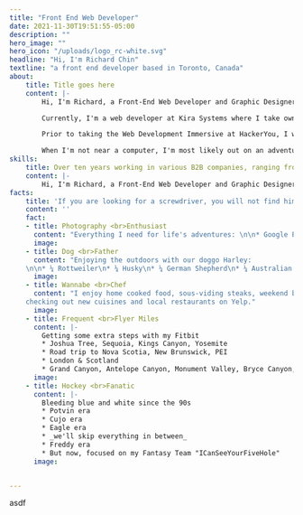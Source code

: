 ```yaml
---
title: "Front End Web Developer"
date: 2021-11-30T19:51:55-05:00
description: ""
hero_image: ""
hero_icon: "/uploads/logo_rc-white.svg"
headline: "Hi, I'm Richard Chin"
textline: "a front end developer based in Toronto, Canada"
about: 
    title: Title goes here
    content: |-
        Hi, I'm Richard, a Front-End Web Developer and Graphic Designer based in Toronto. I enjoy creating interactive websites and web apps written with clean, DRY code that are designed with pixel perfection.

        Currently, I'm a web developer at Kira Systems where I take ownership of all digital marketing assets including the corporate website, email marketing and blogs.

        Prior to taking the Web Development Immersive at HackerYou, I was a Marketing Design Lead at Jonas Club Software, where I collaborated with multiple departments to establish new ways to communicate with clients, develop relationships, reinforce brand image and drive sales revenue.

        When I'm not near a computer, I'm most likely out on an adventure with our ~~puppy~~ dog, Harley.
skills: 
    title: Over ten years working in various B2B companies, ranging from large, publicly-traded companies to bootstrapped startups.
    content: |-
        Hi, I'm Richard, a Front-End Web Developer and Graphic Designer based in Toronto. I enjoy creating interactive websites and web apps written with clean, DRY code that are designed with pixel perfection.
facts:
    title: 'If you are looking for a screwdriver, you will not find him here, but if you are looking for a creative design partner that can help you with your projects & create mind-blowing experiences, you just found him.'
    content: ''
    fact:
    - title: Photography <br>Enthusiast
      content: "Everything I need for life's adventures: \n\n* Google Pixel 5\n* Nikon d7100\n* GoPro\n* DJI Mavic Pro"
      image: 
    - title: Dog <br>Father
      content: "Enjoying the outdoors with our doggo Harley:
    \n\n* ¼ Rottweiler\n* ¼ Husky\n* ¼ German Shepherd\n* ¼ Australian Shepherd"
      image: 
    - title: Wannabe <br>Chef
      content: "I enjoy home cooked food, sous-viding steaks, weekend bbq-ing and on occasion,
    checking out new cuisines and local restaurants on Yelp."
      image: 
    - title: Frequent <br>Flyer Miles
      content: |-
        Getting some extra steps with my Fitbit
        * Joshua Tree, Sequoia, Kings Canyon, Yosemite
        * Road trip to Nova Scotia, New Brunswick, PEI
        * London & Scotland
        * Grand Canyon, Antelope Canyon, Monument Valley, Bryce Canyon, Zion
      image: 
    - title: Hockey <br>Fanatic
      content: |-
        Bleeding blue and white since the 90s
        * Potvin era
        * Cujo era
        * Eagle era 
        * _we'll skip everything in between_
        * Freddy era
        * But now, focused on my Fantasy Team "ICanSeeYourFiveHole"
      image: 


---
```


asdf
